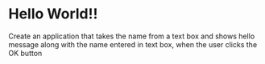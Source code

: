 # Hello World!!
 Create an application that takes the name from a text box and shows  hello message along with the name entered in text box, when the user  clicks the OK button
